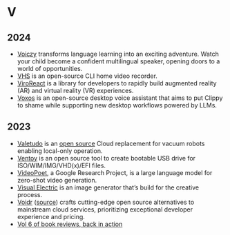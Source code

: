 # V

## 2024

- [Voiczy](https://www.voiczy.com) transforms language learning into an exciting adventure. Watch your child become a confident multilingual speaker, opening doors to a world of opportunities.
- [VHS](https://github.com/charmbracelet/vhs) is an open-source CLI home video recorder.
- [ViroReact](https://github.com/NativeVision/viro) is a library for developers to rapidly build augmented reality (AR) and virtual reality (VR) experiences. 
- [Voxos](https://gitlab.com/literally-useful/voxos) is an open-source desktop voice assistant that aims to put Clippy to shame while supporting new desktop workflows powered by LLMs.

## 2023

- [Valetudo](https://valetudo.cloud) is an [open source](https://github.com/Hypfer/Valetudo) Cloud replacement for vacuum robots enabling local-only operation.
- [Ventoy](https://www.ventoy.net/) is an open source tool to create bootable USB drive for ISO/WIM/IMG/VHD(x)/EFI files. 
- [VideoPoet](https://sites.research.google/videopoet/), a Google Research Project, is a large language model for zero-shot video generation.
- [Visual Electric](https://visualelectric.com) is an image generator that’s build for the creative process.
- [Voidr](https://voidr.co) ([source](https://github.com/voidr-team)) crafts cutting-edge open source alternatives to mainstream cloud services, prioritizing exceptional developer experience and pricing.
- [Vol 6 of book reviews, back in action](https://www.reddit.com/user/RabidFoxz/comments/stwi8k/vol_6_of_book_reviews_back_in_action/)

